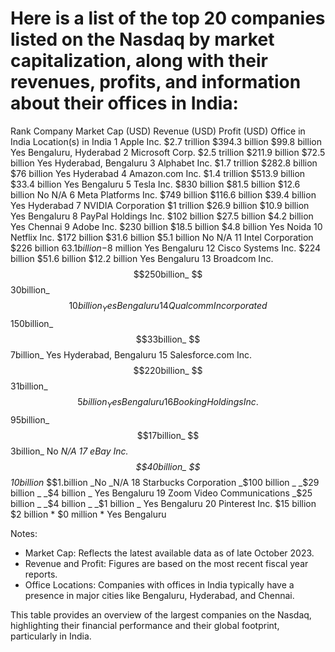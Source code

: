 # Here is a list of the top 20 companies listed on the Nasdaq by market capitalization, along with their revenues, profits, and information about their offices in India:

Rank	Company	Market Cap (USD)	Revenue (USD)	Profit (USD)	Office in India	Location(s) in India
1	Apple Inc.	$2.7 trillion	$394.3 billion	$99.8 billion	Yes	Bengaluru, Hyderabad
2	Microsoft Corp.	$2.5 trillion	$211.9 billion	$72.5 billion	Yes	Hyderabad, Bengaluru
3	Alphabet Inc.	$1.7 trillion	$282.8 billion	$76 billion	Yes	Hyderabad
4	Amazon.com Inc.	$1.4 trillion	$513.9 billion	$33.4 billion	Yes	Bengaluru
5	Tesla Inc.	$830 billion	$81.5 billion	$12.6 billion	No	N/A
6	Meta Platforms Inc.	$749 billion	$116.6 billion	$39.4 billion	Yes	Hyderabad
7	NVIDIA Corporation	$1 trillion	$26.9 billion	$10.9 billion	Yes	Bengaluru
8	PayPal Holdings Inc.	$102 billion	$27.5 billion	$4.2 billion	Yes	Chennai
9	Adobe Inc.	$230 billion	$18.5 billion	$4.8 billion	Yes	Noida
10	Netflix Inc.	$172 billion	$31.6 billion	$5.1 billion	No	N/A
11	Intel Corporation	$226 billion	$63.1 billion	-$8 million	Yes	Bengaluru
12	Cisco Systems Inc.	$224 billion	$51.6 billion	$12.2 billion	Yes	Bengaluru
13	Broadcom Inc.	$$250billion_	$$30billion_	$$10billion_	Yes	Bengaluru
14	Qualcomm Incorporated	$$150billion_	$$33billion_	$$7billion_	Yes	Hyderabad, Bengaluru
15	Salesforce.com Inc.	$$220billion_	$$31billion_	$$5billion_	Yes	Bengaluru
16	Booking Holdings Inc.	$$95billion_	$$17billion_	$$3billion_	No	_N/A
17	eBay Inc.	$$40billion_	$$10billion_	$$1.billion	_No	_N/A
18	Starbucks Corporation	_$100 billion _	_$29 billion _	_$4 billion _	Yes	Bengaluru
19	Zoom Video Communications	_$25 billion _	_$4 billion _	_$1 billion _	Yes	Bengaluru
20	Pinterest Inc. 	$15 billion	$2 billion *	$0 million *	Yes	Bengaluru

Notes:
- Market Cap: Reflects the latest available data as of late October 2023.
- Revenue and Profit: Figures are based on the most recent fiscal year reports.
- Office Locations: Companies with offices in India typically have a presence in major cities like Bengaluru, Hyderabad, and Chennai.

This table provides an overview of the largest companies on the Nasdaq, highlighting their financial performance and their global footprint, particularly in India.
